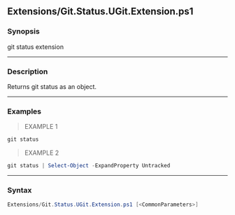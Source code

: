 Extensions/Git.Status.UGit.Extension.ps1
----------------------------------------




### Synopsis
git status extension



---


### Description

Returns git status as an object.



---


### Examples
> EXAMPLE 1

```PowerShell
git status
```
> EXAMPLE 2

```PowerShell
git status | Select-Object -ExpandProperty Untracked
```


---


### Syntax
```PowerShell
Extensions/Git.Status.UGit.Extension.ps1 [<CommonParameters>]
```

